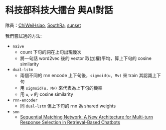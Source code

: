 # 科技部科技大擂台 與AI對話

隊員：[ChiWeiHsiao](https://github.com/ChiWeiHsiao), [SouthRa](https://github.com/ko19951231), [sunset](https://github.com/sunset1995)

我們嘗試過的方法:
- `naive`
    - count 下句的詞在上句出現幾次
    - 將一句話 word2vec 後的 vector 取(加權)平均，算上下句的 cosine similarity
- `dual-lstm`
    - 兩個不同的 rnn encode 上下句後，`sigmoid(u, Mv)` 來 train 其認識上下句
    - 用 `sigmoid(u, Mv)` 來代表為上下句的機率
    - 用 `u`, `v` 的 cosine similarity
- `rnn-encoder`
    - 同 `dual-lstm` 但上下句的 rnn 為 shared weights
- `smn`
    - [Sequential Matching Network: A New Architecture for Multi-turn
Response Selection in Retrieval-Based Chatbots](https://arxiv.org/pdf/1612.01627.pdf)
